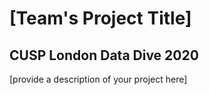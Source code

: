 
# [Team's Project Title]
## CUSP London Data Dive 2020

[provide a description of your project here]
